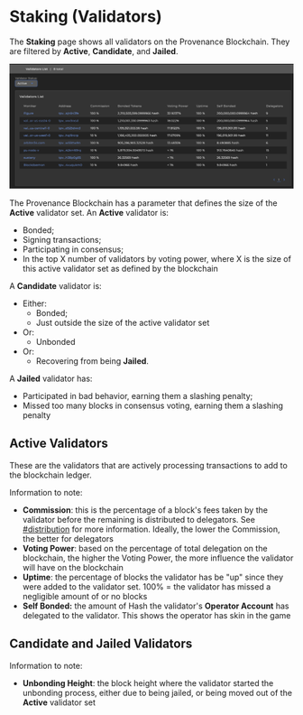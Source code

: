 # Staking (Validators)

The **Staking** page shows all validators on the Provenance Blockchain. They are filtered by **Active**, **Candidate**, and **Jailed**.&#x20;

![Validator list, defaulted to "Active"](/img/explorer/validator-list.png)

The Provenance Blockchain has a parameter that defines the size of the **Active** validator set. An **Active** validator is:

- Bonded;
- Signing transactions;
- Participating in consensus;
- In the top X number of validators by voting power, where X is the size of this active validator set as defined by the blockchain

A **Candidate** validator is:

- Either:
  - Bonded;
  - Just outside the size of the active validator set
- Or:
  - Unbonded
- Or:&#x20;
  - Recovering from being **Jailed**.

A **Jailed** validator has:

- Participated in bad behavior, earning them a slashing penalty;
- Missed too many blocks in consensus voting, earning them a slashing penalty

## Active Validators

These are the validators that are actively processing transactions to add to the blockchain ledger.&#x20;

Information to note:

- **Commission**: this is the percentage of a block's fees taken by the validator before the remaining is distributed to delegators. See[ ](/docs/pb/financial-services-blockchain/distribution.md)[#distribution](/docs/pb/ecosystem/financial-services-blockchain/distribution.md#distribution 'mention') for more information. Ideally, the lower the Commission, the better for delegators
- **Voting Power**: based on the percentage of total delegation on the blockchain, the higher the Voting Power, the more influence the validator will have on the blockchain
- **Uptime**: the percentage of blocks the validator has be "up" since they were added to the validator set. 100% = the validator has missed a negligible amount of or no blocks
- **Self Bonded:** the amount of Hash the validator's **Operator Account** has delegated to the validator. This shows the operator has skin in the game

## Candidate and Jailed Validators

Information to note:

- **Unbonding Height**: the block height where the validator started the unbonding process, either due to being jailed, or being moved out of the **Active** validator set
